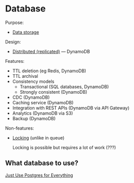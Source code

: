 # Database

Purpose:
* [Data storage](../core-functionalities/data-storage.md)

Design:
* [Distributed (replicated)](../strategies/replication.md) — DynamoDB

Features:
* TTL deletion (eg Redis, DynamoDB)
* TTL archival
* Consistency models
  * Transactional (SQL databases, DynamoDB)
  * Strongly consistent (DynamoDB)
* CDC (DynamoDB)
* Caching service (DynamoDB)
* Integration with REST APIs (DynamoDB via API Gateway)
* Analytics (DynamoDB via S3)
* Backup (DynamoDB)

Non-features:
* [Locking](../distributed-system/concurrency-control.md) (unlike in queue)

  Locking is possible but requires a lot of work (???)

## What database to use?

[Just Use Postgres for Everything](https://www.amazingcto.com/postgres-for-everything/)

